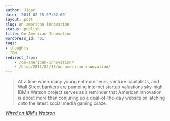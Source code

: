 ```yaml
---
author: Jigar
date: '2011-02-15 07:32:00'
layout: post
slug: on-american-innovation
status: publish
title: On American Innovation
wordpress_id: '61'
tags:
- thoughts
- IBM
redirect_from:
    - /on-american-innovation/
    - /blog/2011/02/15/on-american-innovation/
---
```


>At a time when many young entrepreneurs, venture capitalists, and
>Wall Street bankers are pumping internet startup valuations
>sky-high, IBM’s Watson project serves as a reminder that American
>innovation is about more than conjuring up a deal-of-the-day
>website or latching onto the latest social media gaming craze.

*[Wired on IBM's Watson](http://www.wired.com/epicenter/2011/02/watson-jeopardy/?pid=204)*



